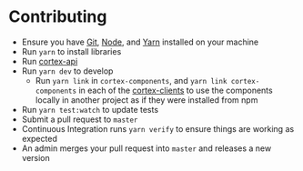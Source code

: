 # Contributing

- Ensure you have [Git](https://git-scm.com/), [Node](https://nodejs.org), and [Yarn](https://yarnpkg.com) installed on your machine
- Run `yarn` to install libraries
- Run [cortex-api](https://github.com/trevordmiller/cortex-api)
- Run `yarn dev` to develop
  - Run `yarn link` in `cortex-components`, and `yarn link cortex-components` in each of the [cortex-clients](https://github.com/trevordmiller/cortex-clients) to use the components locally in another project as if they were installed from npm
- Run `yarn test:watch` to update tests
- Submit a pull request to `master`
- Continuous Integration runs `yarn verify` to ensure things are working as expected
- An admin merges your pull request into `master` and releases a new version
